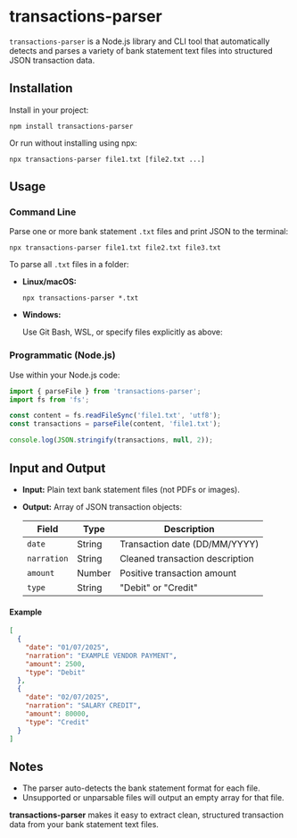 # transactions-parser

`transactions-parser` is a Node.js library and CLI tool that automatically detects and parses a variety of bank statement text files into structured JSON transaction data.

## Installation

Install in your project:

```
npm install transactions-parser
```

Or run without installing using npx:

```
npx transactions-parser file1.txt [file2.txt ...]
```

## Usage

### Command Line

Parse one or more bank statement `.txt` files and print JSON to the terminal:

```
npx transactions-parser file1.txt file2.txt file3.txt
```

To parse all `.txt` files in a folder:

- **Linux/macOS:**

  ```
  npx transactions-parser *.txt
  ```

- **Windows:**

  Use Git Bash, WSL, or specify files explicitly as above:

### Programmatic (Node.js)

Use within your Node.js code:

```js
import { parseFile } from 'transactions-parser';
import fs from 'fs';

const content = fs.readFileSync('file1.txt', 'utf8');
const transactions = parseFile(content, 'file1.txt');

console.log(JSON.stringify(transactions, null, 2));
```

## Input and Output

- **Input:** Plain text bank statement files (not PDFs or images).

- **Output:** Array of JSON transaction objects:

  | Field       | Type   | Description                        |
  |-------------|--------|------------------------------------|
  | `date`      | String | Transaction date (DD/MM/YYYY)      |
  | `narration` | String | Cleaned transaction description    |
  | `amount`    | Number | Positive transaction amount        |
  | `type`      | String | "Debit" or "Credit"                |

#### Example

```json
[
  {
    "date": "01/07/2025",
    "narration": "EXAMPLE VENDOR PAYMENT",
    "amount": 2500,
    "type": "Debit"
  },
  {
    "date": "02/07/2025",
    "narration": "SALARY CREDIT",
    "amount": 80000,
    "type": "Credit"
  }
]
```

## Notes

- The parser auto-detects the bank statement format for each file.
- Unsupported or unparsable files will output an empty array for that file.

**transactions-parser** makes it easy to extract clean, structured transaction data from your bank statement text files.